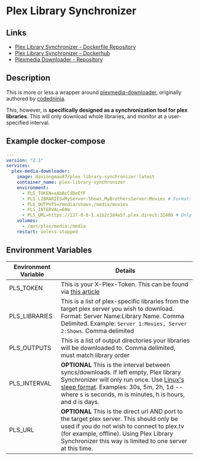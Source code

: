 # Plex Library Synchronizer
## Links
- [Plex Library Synchronizer - Dockerfile Repository](https://github.com/Daxiongmao87/plex-library-synchronizer)
- [Plex Library Synchronizer - Dockerhub](https://hub.docker.com/repository/docker/daxiongmao87/plex-library-synchronizer)
- [Plexmedia Downloader - Repository](https://github.com/Daxiongmao87/plexmedia-downloader)
## Description
This is more or less a wrapper around [plexmedia-downloader](https://github.com/Daxiongmao87/plexmedia-downloader), originally authored by [codedninja](https://github.com/codedninja/plexmedia-downloader).

This, however, is __specifically designed as a synchronization tool for plex libraries__.  This will only download whole libraries, and monitor at a user-specified interval.

## Example docker-compose

```yaml
---
version: "2.1"
services:
  plex-media-downloader:
    image: daxiongmao87/plex-library-synchronizer:latest
    container_name: plex-library-synchronizer
    environment:
      - PLS_TOKEN=aAbBcCdDeEfF
      - PLS_LIBRARIES=MyServer:Shows,MyBrothersServer:Movies # Format: Server Name:Library Name.
      - PLS_OUTPUTS=/media/shows,/media/movies
      - PLS_INTERVAL=60m
      - PLS_URL=https://127-0-0-1.a1b2c3d4e5f.plex.direct:32400 # Only use if you wish to bypass plex.tv and directly connect to a plex server.
    volumes:
      - /mnt/plex/media:/media
    restart: unless-stopped
```

## Environment Variables
| Environment Variable | Details                                                                                                                                                                                                                                                                                                      |
|----------------------|--------------------------------------------------------------------------------------------------------------------------------------------------------------------------------------------------------------------------------------------------------------------------------------------------------------|
| PLS_TOKEN            | This is your X-Plex-Token.  This can be found via [this article](https://support.plex.tv/articles/204059436-finding-an-authentication-token-x-plex-token/)                                                                                                                                                   |
| PLS_LIBRARIES        | This is a list of plex-specific libraries from the target plex server you wish to download. Format: Server Name:Library Name.  Comma Delimited.  Example: `Server 1:Movies, Server 2:Shows`.  Comma delimited                                                                                                |
| PLS_OUTPUTS          | This is a list of output directories your libraries will be downloaded to.  Comma delimited, must match library order                                                                                                                                                                                        |
| PLS_INTERVAL         | **OPTIONAL** This is the interval between syncs/downloads. If left empty, Plex library Synchronizer will only run once.  Use [Linux's sleep format](https://man7.org/linux/man-pages/man1/sleep.1.html).  Examples: 30s, 5m, 2h, 1d -- where s is seconds, m is minutes, h is hours, and d is days.          |
| PLS_URL              | **OPTIONAL** This is the direct url AND port to the target plex server.  This should only be used if you do not wish to connect to plex.tv (for example, offline).  Using Plex Library Synchronizer this way is limited to one server at this time.                                                                   |

